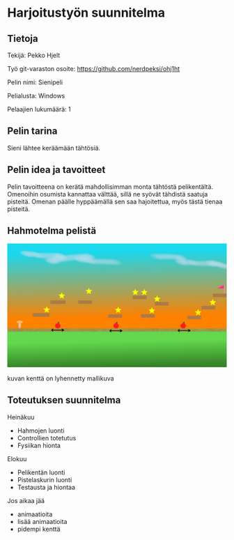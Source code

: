 # Harjoitustyön suunnitelma

## Tietoja

Tekijä: Pekko Hjelt

Työ git-varaston osoite: <https://github.com/nerdpeksi/ohj1ht>

Pelin nimi: Sienipeli

Pelialusta: Windows

Pelaajien lukumäärä: 1

## Pelin tarina

Sieni lähtee keräämään tähtösiä.

## Pelin idea ja tavoitteet

Pelin tavoitteena on kerätä mahdollisimman monta tähtöstä pelikentältä. Omenoihin osumista kannattaa välttää, sillä ne syövät tähdistä saatuja pisteitä. Omenan päälle hyppäämällä sen saa hajoitettua, myös tästä tienaa pisteitä.

## Hahmotelma pelistä


![Esimerkkikuva](pelin_suunnitelma.png "Esimerkkikuva")

kuvan kenttä on lyhennetty mallikuva

## Toteutuksen suunnitelma

Heinäkuu

- Hahmojen luonti
- Controllien totetutus
- Fysiikan hionta

Elokuu

- Pelikentän luonti
- Pistelaskurin luonti
- Testausta ja hiontaa

Jos aikaa jää

- animaatioita
- lisää animaatioita
- pidempi kenttä
